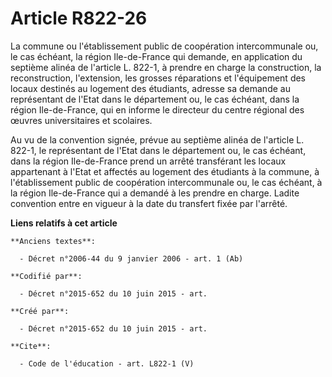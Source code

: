 # Article R822-26

La commune ou l'établissement public de coopération intercommunale ou, le cas échéant, la région Ile-de-France qui demande,
en application du septième alinéa de l'article L. 822-1, à prendre en charge la construction, la reconstruction, l'extension,
les grosses réparations et l'équipement des locaux destinés au logement des étudiants, adresse sa demande au représentant de
l'Etat dans le département ou, le cas échéant, dans la région Ile-de-France, qui en informe le directeur du centre régional
des œuvres universitaires et scolaires. 

Au vu de la convention signée, prévue au septième alinéa de l'article L. 822-1, le représentant de l'Etat dans le département
ou, le cas échéant, dans la région Ile-de-France prend un arrêté transférant les locaux appartenant à l'Etat et affectés au
logement des étudiants à la commune, à l'établissement public de coopération intercommunale ou, le cas échéant, à la région
Ile-de-France qui a demandé à les prendre en charge. Ladite convention entre en vigueur à la date du transfert fixée par
l'arrêté.

**Liens relatifs à cet article**

	**Anciens textes**:

	  - Décret n°2006-44 du 9 janvier 2006 - art. 1 (Ab)

	**Codifié par**:

	  - Décret n°2015-652 du 10 juin 2015 - art.

	**Créé par**:

	  - Décret n°2015-652 du 10 juin 2015 - art.

	**Cite**:

	  - Code de l'éducation - art. L822-1 (V)
